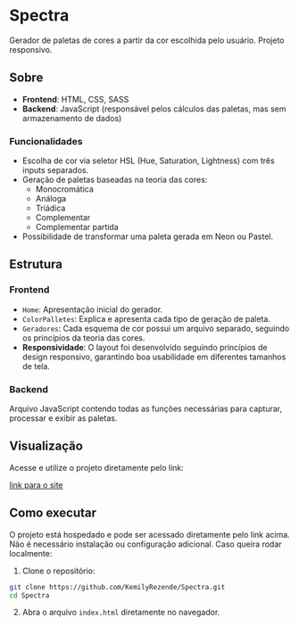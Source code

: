 # Spectra

Gerador de paletas de cores a partir da cor escolhida pelo usuário. Projeto responsivo.

## Sobre

  - **Frontend**: HTML, CSS, SASS
  - **Backend**: JavaScript (responsável pelos cálculos das paletas, mas sem armazenamento de dados)

### Funcionalidades

 - Escolha de cor via seletor HSL (Hue, Saturation, Lightness) com três inputs separados.
 - Geração de paletas baseadas na teoria das cores:
    - Monocromática
    - Análoga
    - Triádica
    - Complementar
    - Complementar partida
 - Possibilidade de transformar uma paleta gerada em Neon ou Pastel.
  

## Estrutura

### Frontend

  - `Home`: Apresentação inicial do gerador.
  - `ColorPalletes`: Explica e apresenta cada tipo de geração de paleta.
  - `Geradores`: Cada esquema de cor possui um arquivo separado, seguindo os princípios da teoria das cores.
  - **Responsividade**: O layout foi desenvolvido seguindo princípios de design responsivo, garantindo boa usabilidade em diferentes tamanhos de tela.

### Backend

Arquivo JavaScript contendo todas as funções necessárias para capturar, processar e exibir as paletas.

## Visualização

Acesse e utilize o projeto diretamente pelo link:

[link para o site](https://kemilyrezende.github.io/Spectra/index.html)

## Como executar

O projeto está hospedado e pode ser acessado diretamente pelo link acima. Não é necessário instalação ou configuração adicional. Caso queira rodar localmente:

1. Clone o repositório:
  ```sh
  git clone https://github.com/KemilyRezende/Spectra.git
  cd Spectra
  ```

2. Abra o arquivo `index.html` diretamente no navegador.
